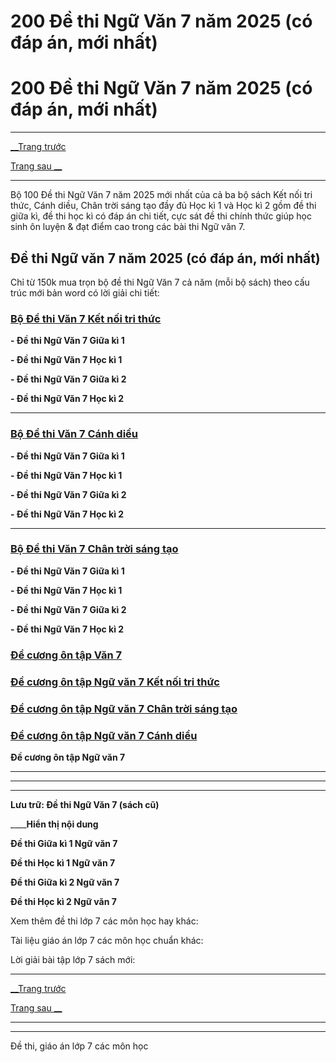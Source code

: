 # 200 Đề thi Ngữ Văn 7 năm 2025 (có đáp án, mới nhất)

# 200 Đề thi Ngữ Văn 7 năm 2025 (có đáp án, mới nhất)

* * *

[__Trang trước](https://vietjack.com/de-kiem-tra-lop-7/index.jsp)

[Trang sau __](https://vietjack.com/de-kiem-tra-lop-7/de-thi-khao-sat-chat-luong-dau-nam-ngu-van-lop-7.jsp)

* * *

Bộ 100 Đề thi Ngữ Văn 7 năm 2025 mới nhất của cả ba bộ sách Kết nối tri thức, Cánh diều, Chân trời sáng tạo đầy đủ Học kì 1 và Học kì 2 gồm đề thi giữa kì, đề thi học kì có đáp án chi tiết, cực sát đề thi chính thức giúp học sinh ôn luyện & đạt điểm cao trong các bài thi Ngữ văn 7.

## Đề thi Ngữ văn 7 năm 2025 (có đáp án, mới nhất)

Chỉ từ 150k mua trọn bộ đề thi Ngữ Văn 7 cả năm (mỗi bộ sách) theo cấu trúc mới bản word có lời giải chi tiết:

### [**Bộ Đề thi Văn 7 Kết nối tri thức**](https://vietjack.com/de-kiem-tra-lop-7/bo-de-thi-ngu-van-lop-7-ket-noi-tri-thuc.jsp)

**\- Đề thi Ngữ Văn 7 Giữa kì 1**

**\- Đề thi Ngữ Văn 7 Học kì 1**

**\- Đề thi Ngữ Văn 7 Giữa kì 2**

**\- Đề thi Ngữ Văn 7 Học kì 2**

* * *

### [**Bộ Đề thi Văn 7 Cánh diều**](https://vietjack.com/de-kiem-tra-lop-7/bo-de-thi-ngu-van-lop-7-canh-dieu.jsp)

**\- Đề thi Ngữ Văn 7 Giữa kì 1**

**\- Đề thi Ngữ Văn 7 Học kì 1**

**\- Đề thi Ngữ Văn 7 Giữa kì 2**

**\- Đề thi Ngữ Văn 7 Học kì 2**

* * *

### [**Bộ Đề thi Văn 7 Chân trời sáng tạo**](https://vietjack.com/de-kiem-tra-lop-7/bo-de-thi-ngu-van-lop-7-chan-troi-sang-tao.jsp)

**\- Đề thi Ngữ Văn 7 Giữa kì 1**

**\- Đề thi Ngữ Văn 7 Học kì 1**

**\- Đề thi Ngữ Văn 7 Giữa kì 2**

**\- Đề thi Ngữ Văn 7 Học kì 2**

### [**Đề cương ôn tập Văn 7**](https://vietjack.com/de-kiem-tra-lop-7/de-cuong-on-tap-ngu-van-lop-7.jsp)

### [**Đề cương ôn tập Ngữ văn 7 Kết nối tri thức**](https://vietjack.com/de-kiem-tra-lop-7/de-cuong-ngu-van-lop-7-ket-noi-tri-thuc.jsp)

### [**Đề cương ôn tập Ngữ văn 7 Chân trời sáng tạo**](https://vietjack.com/de-kiem-tra-lop-7/de-cuong-ngu-van-lop-7-chan-troi-sang-tao.jsp)

### [**Đề cương ôn tập Ngữ văn 7 Cánh diều**](https://vietjack.com/de-kiem-tra-lop-7/de-cuong-ngu-van-lop-7-canh-dieu.jsp)

**Đề cương ôn tập Ngữ văn 7**

* * *

* * *

* * *

**Lưu trữ: Đề thi Ngữ Văn 7 (sách cũ)**

____**Hiển thị nội dung**

**Đề thi Giữa kì 1 Ngữ văn 7**

**Đề thi Học kì 1 Ngữ văn 7**

**Đề thi Giữa kì 2 Ngữ văn 7**

**Đề thi Học kì 2 Ngữ văn 7**

Xem thêm đề thi lớp 7 các môn học hay khác:

Tài liệu giáo án lớp 7 các môn học chuẩn khác:

Lời giải bài tập lớp 7 sách mới:

* * *

[__Trang trước](https://vietjack.com/de-kiem-tra-lop-7/index.jsp)

[Trang sau __](https://vietjack.com/de-kiem-tra-lop-7/de-thi-khao-sat-chat-luong-dau-nam-ngu-van-lop-7.jsp)

* * *

* * *

Đề thi, giáo án lớp 7 các môn học
